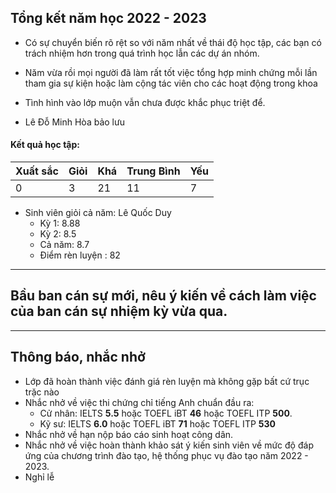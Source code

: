 ## Tổng kết năm học 2022 - 2023
- Có sự chuyển biến rõ rệt so với năm nhất về thái độ học tập, các bạn có trách nhiệm hơn trong quá trình học lẫn các dự án nhóm.
- Năm vừa rồi mọi người đã làm rất tốt việc tổng hợp minh chứng mỗi lần tham gia sự kiện hoặc làm cộng tác viên cho các hoạt động trong khoa
- Tình hình vào lớp muộn vẫn chưa được khắc phục triệt để.

- Lê Đỗ Minh Hòa bảo lưu

#### Kết quả học tập:
| Xuất sắc | Giỏi | Khá | Trung Bình | Yếu |
| -------- | ---- | --- | ---------- | --- |
| 0        | 3    | 21  | 11         | 7   |

- Sinh viên giỏi cả năm: Lê Quốc Duy
	- Kỳ 1: 8.88
	- Kỳ 2: 8.5
	- Cả năm: 8.7
	- Điểm rèn luyện : 82

---
## Bầu ban cán sự mới, nêu ý kiến về cách làm việc của ban cán sự nhiệm kỳ vừa qua.

--- 

## Thông báo, nhắc nhở
- Lớp đã hoàn thành việc đánh giá rèn luyện mà không gặp bất cứ trục trặc nào
- Nhắc nhở về việc thi chứng chỉ tiếng Anh chuẩn đầu ra: 
	- Cử nhân: IELTS **5.5** hoặc TOEFL iBT **46** hoặc TOEFL ITP **500**.
	- Kỹ sư: IELTS **6.0** hoặc TOEFL iBT **71** hoặc TOEFL ITP **530**
- Nhắc nhở về hạn nộp báo cáo sinh hoạt công dân.
- Nhắc nhở về việc hoàn thành khảo sát ý kiến sinh viên về mức độ đáp ứng của chương trình đào tạo, hệ thống phục vụ đào tạo năm 2022 - 2023.
- Nghỉ lễ